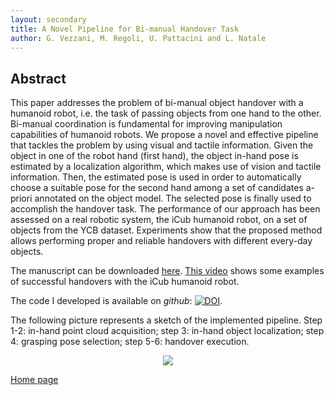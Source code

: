 ```yaml
---
layout: secondary
title: A Novel Pipeline for Bi-manual Handover Task
author: G. Vezzani, M. Regoli, U. Pattacini and L. Natale
---
```


## Abstract
This paper addresses the problem of bi-manual object handover with a humanoid robot, i.e. the task
of passing objects from one hand to the other. Bi-manual coordination is fundamental for improving
manipulation capabilities of humanoid robots. We propose a novel and effective pipeline that tackles
the problem by using visual and tactile information. Given the object in one of the robot hand (first
hand), the object in-hand pose is estimated by a localization algorithm, which makes use of vision
and tactile information. Then, the estimated pose is used in order to automatically choose a suitable
pose for the second hand among a set of candidates a-priori annotated on the object model. The
selected pose is finally used to accomplish the handover task. The performance of our approach has
been assessed on a real robotic system, the iCub humanoid robot, on a set of objects from the YCB
dataset. Experiments show that the proposed method allows performing proper and reliable handovers
with different every-day objects.

The manuscript can be downloaded  [here](https://github.com/giuliavezzani/giuliavezzani.github.io/raw/master/files/handover.pdf). [This video](https://www.youtube.com/watch?v=be27-FGU-Sk) shows some examples of successful handovers with the iCub humanoid robot.

The code I developed is available on _github_: <a href="https://zenodo.org/badge/latestdoi/44164737"><img src="https://zenodo.org/badge/44164737.svg" alt="DOI"></a>.

The following picture represents a sketch of the implemented pipeline. Step 1-2: in-hand point cloud acquisition;
step 3: in-hand object localization;
step 4: grasping pose selection;
step 5-6: handover execution.

<p align="center">
<img src="https://raw.githubusercontent.com/giuliavezzani/giuliavezzani.github.io/master/files/handover-pipeline.png">
</p>



[Home page](./)
